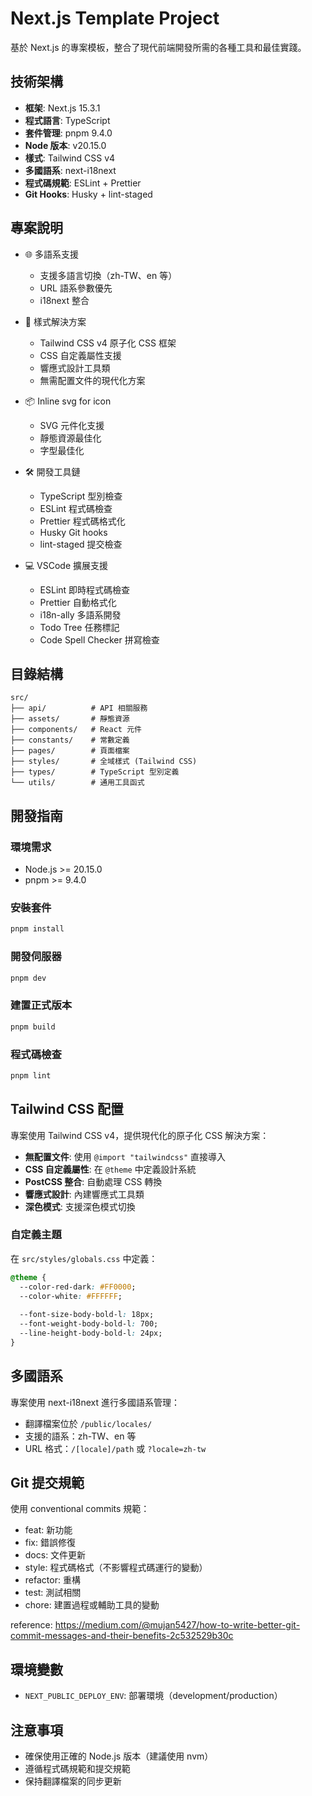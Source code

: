 # Next.js Template Project

基於 Next.js 的專案模板，整合了現代前端開發所需的各種工具和最佳實踐。

## 技術架構

- **框架**: Next.js 15.3.1
- **程式語言**: TypeScript
- **套件管理**: pnpm 9.4.0
- **Node 版本**: v20.15.0
- **樣式**: Tailwind CSS v4
- **多國語系**: next-i18next
- **程式碼規範**: ESLint + Prettier
- **Git Hooks**: Husky + lint-staged

## 專案說明

- 🌐 多語系支援
  - 支援多語言切換（zh-TW、en 等）
  - URL 語系參數優先
  - i18next 整合

- 🎨 樣式解決方案
  - Tailwind CSS v4 原子化 CSS 框架
  - CSS 自定義屬性支援
  - 響應式設計工具類
  - 無需配置文件的現代化方案

- 📦 Inline svg for icon
  - SVG 元件化支援
  - 靜態資源最佳化
  - 字型最佳化

- 🛠 開發工具鏈
  - TypeScript 型別檢查
  - ESLint 程式碼檢查
  - Prettier 程式碼格式化
  - Husky Git hooks
  - lint-staged 提交檢查

- 💻 VSCode 擴展支援
  - ESLint 即時程式碼檢查
  - Prettier 自動格式化
  - i18n-ally 多語系開發
  - Todo Tree 任務標記
  - Code Spell Checker 拼寫檢查

## 目錄結構

```
src/
├── api/          # API 相關服務
├── assets/       # 靜態資源
├── components/   # React 元件
├── constants/    # 常數定義
├── pages/        # 頁面檔案
├── styles/       # 全域樣式 (Tailwind CSS)
├── types/        # TypeScript 型別定義
└── utils/        # 通用工具函式
```

## 開發指南

### 環境需求

- Node.js >= 20.15.0
- pnpm >= 9.4.0

### 安裝套件

```bash
pnpm install
```

### 開發伺服器

```bash
pnpm dev
```

### 建置正式版本

```bash
pnpm build
```

### 程式碼檢查

```bash
pnpm lint
```

## Tailwind CSS 配置

專案使用 Tailwind CSS v4，提供現代化的原子化 CSS 解決方案：

- **無配置文件**: 使用 `@import "tailwindcss"` 直接導入
- **CSS 自定義屬性**: 在 `@theme` 中定義設計系統
- **PostCSS 整合**: 自動處理 CSS 轉換
- **響應式設計**: 內建響應式工具類
- **深色模式**: 支援深色模式切換

### 自定義主題

在 `src/styles/globals.css` 中定義：

```css
@theme {
  --color-red-dark: #FF0000;
  --color-white: #FFFFFF;
  
  --font-size-body-bold-l: 18px;
  --font-weight-body-bold-l: 700;
  --line-height-body-bold-l: 24px;
}
```

## 多國語系

專案使用 next-i18next 進行多國語系管理：

- 翻譯檔案位於 `/public/locales/`
- 支援的語系：zh-TW、en 等
- URL 格式：`/[locale]/path` 或 `?locale=zh-tw`

## Git 提交規範

使用 conventional commits 規範：

- feat: 新功能
- fix: 錯誤修復
- docs: 文件更新
- style: 程式碼格式（不影響程式碼運行的變動）
- refactor: 重構
- test: 測試相關
- chore: 建置過程或輔助工具的變動

reference: https://medium.com/@mujan5427/how-to-write-better-git-commit-messages-and-their-benefits-2c532529b30c

## 環境變數

- `NEXT_PUBLIC_DEPLOY_ENV`: 部署環境（development/production）

## 注意事項

- 確保使用正確的 Node.js 版本（建議使用 nvm）
- 遵循程式碼規範和提交規範
- 保持翻譯檔案的同步更新
